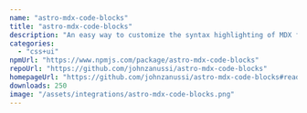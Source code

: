 ```yaml
---
name: "astro-mdx-code-blocks"
title: "astro-mdx-code-blocks"
description: "An easy way to customize the syntax highlighting of MDX fenced code blocks by providing your own Astro component."
categories:
  - "css+ui"
npmUrl: "https://www.npmjs.com/package/astro-mdx-code-blocks"
repoUrl: "https://github.com/johnzanussi/astro-mdx-code-blocks"
homepageUrl: "https://github.com/johnzanussi/astro-mdx-code-blocks#readme"
downloads: 250
image: "/assets/integrations/astro-mdx-code-blocks.png"
---
```

